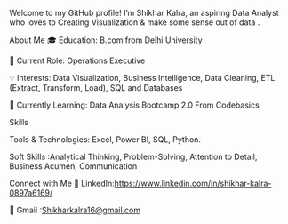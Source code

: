 Welcome to my GitHub profile! I’m Shikhar Kalra, an aspiring Data Analyst who loves to Creating Visualization & make some sense out of data .

About Me
🎓 Education: B.com from Delhi University

💼 Current Role: Operations Executive

💡 Interests: Data Visualization, Business Intelligence, Data Cleaning, ETL (Extract, Transform, Load), SQL and Databases

🌱 Currently Learning: Data Analysis Bootcamp 2.0 From Codebasics

Skills

Tools & Technologies: Excel, Power BI, SQL, Python.

Soft Skills :Analytical Thinking, Problem-Solving, Attention to Detail, Business Acumen, Communication

Connect with Me
💬 LinkedIn:https://www.linkedin.com/in/shikhar-kalra-0897a6169/

📧 Gmail :Shikharkalra16@gmail.com
